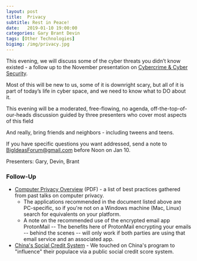 ```yaml
---
layout: post
title:  Privacy
subtitle: Rest in Peace!
date:   2019-01-10 19:00:00
categories: Gary Brant Devin
tags: [Other Technologies]
bigimg: /img/privacy.jpg
---
```


This evening, we will discuss some of the cyber threats you didn’t know existed - a follow up to the November presentation on 
 [Cybercrime & Cyber Security](http://bigideasforum.info/2015/10/02/cyber-crime/). 
 
 Most of this will be new to us, some of it is downright scary, but all of it is part of today’s life in cyber space, and we need to know what to DO about it. 

This evening will be a moderated, free-flowing, no agenda, off-the-top-of-our-heads discussion guided by three presenters who cover most aspects of this field

And really, bring friends and neighbors - including tweens and teens.

If you have specific questions you want addressed, send a note to [BigIdeasForum@gmail.com](mailto:bigideasforum@gmail.com?subject=Privacy%20Topic%20Idea) before Noon on Jan 10.


Presenters: Gary, Devin, Brant


### Follow-Up

* [Computer Privacy Overview](/assets/present/2019/computer_privacy_overview.pdf) (PDF) - a list of best practices gathered from past talks on computer privacy.
  * The applications recommended in the document listed above are PC-specific, so if you're not on a Windows machine (Mac, Linux) search for equivalents on your platform.
  * A note on the recommended use of the encrypted email app ProtonMail -- The benefits here of ProtonMail encrypting your emails -- behind the scenes -- will only work if both parties are using that email service and an associated app.
* [China's Social Credit System](https://www.youtube.com/watch?v=Dkw15LkZ_Kw) - We touched on China's program to "influence" their populace via a public social credit score system.